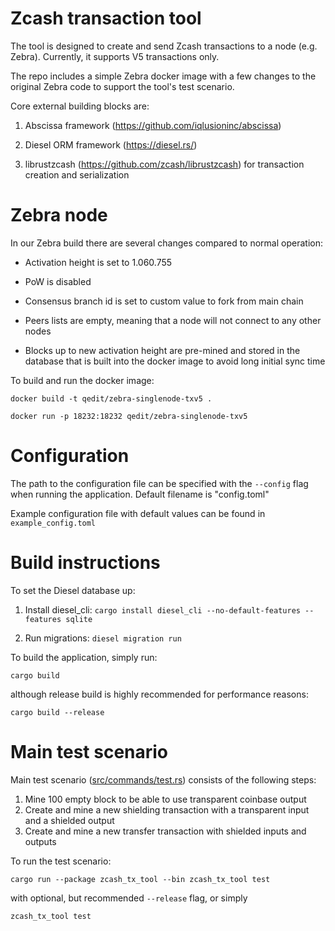 # Zcash transaction tool

The tool is designed to create and send Zcash transactions to a node (e.g. Zebra). Currently, it supports V5 transactions only.

The repo includes a simple Zebra docker image with a few changes to the original Zebra code to support the tool's test scenario.

Core external building blocks are:

1) Abscissa framework (https://github.com/iqlusioninc/abscissa)

2) Diesel ORM framework (https://diesel.rs/) 

3) librustzcash (https://github.com/zcash/librustzcash) for transaction creation and serialization



# Zebra node 

In our Zebra build there are several changes compared to normal operation:

- Activation height is set to 1.060.755

- PoW is disabled 

- Consensus branch id is set to custom value to fork from main chain

- Peers lists are empty, meaning that a node will not connect to any other nodes

- Blocks up to new activation height are pre-mined and stored in the database that is built into the docker image to avoid long initial sync time

To build and run the docker image:

`docker build -t qedit/zebra-singlenode-txv5 .` 

`docker run -p 18232:18232 qedit/zebra-singlenode-txv5`


# Configuration

The path to the configuration file can be specified with the `--config` flag when running the application. Default filename is "config.toml"

Example configuration file with default values can be found in `example_config.toml`


# Build instructions

To set the Diesel database up:

1) Install diesel_cli: `cargo install diesel_cli --no-default-features --features sqlite`

2) Run migrations: `diesel migration run`

To build the application, simply run:

`cargo build`

although release build is highly recommended for performance reasons:

`cargo build --release`


# Main test scenario

Main test scenario ([src/commands/test.rs](src/commands/test.rs)) consists of the following steps:

1) Mine 100 empty block to be able to use transparent coinbase output
2) Create and mine a new shielding transaction with a transparent input and a shielded output
3) Create and mine a new transfer transaction with shielded inputs and outputs

To run the test scenario:

`cargo run --package zcash_tx_tool --bin zcash_tx_tool test`

with optional, but recommended `--release` flag, or simply 

`zcash_tx_tool test`